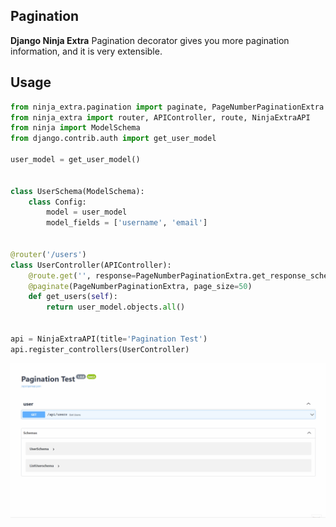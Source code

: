 ## Pagination

**Django Ninja Extra** Pagination decorator gives you more pagination information, and it is very extensible.

## Usage
```python
from ninja_extra.pagination import paginate, PageNumberPaginationExtra
from ninja_extra import router, APIController, route, NinjaExtraAPI
from ninja import ModelSchema
from django.contrib.auth import get_user_model

user_model = get_user_model()


class UserSchema(ModelSchema):
    class Config:
        model = user_model
        model_fields = ['username', 'email']

        
@router('/users')
class UserController(APIController):
    @route.get('', response=PageNumberPaginationExtra.get_response_schema(schemas.UserSchema))
    @paginate(PageNumberPaginationExtra, page_size=50)
    def get_users(self):
        return user_model.objects.all()

    
api = NinjaExtraAPI(title='Pagination Test')
api.register_controllers(UserController)
```

![Preview](../../../docs/images/pagination.gif)
